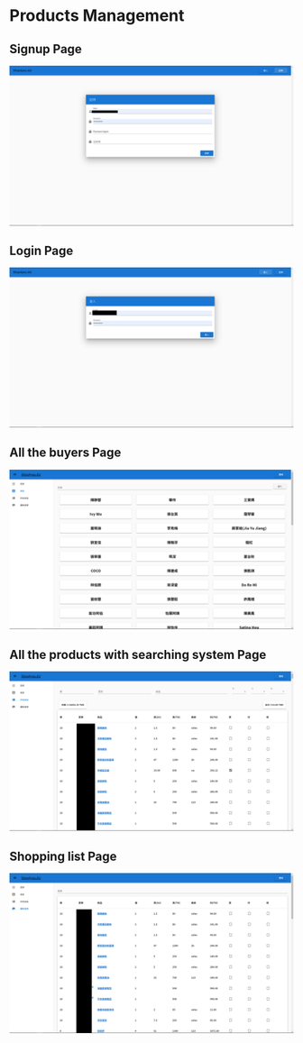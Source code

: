 # Products Management



## Signup Page
![](https://github.com/ChihchengHsieh/Nuxt-Frontend/blob/master/demo/order-1.png?raw=true)

## Login Page
![](https://github.com/ChihchengHsieh/Nuxt-Frontend/blob/master/demo/order-2.png?raw=true)

## All the buyers Page
![](https://github.com/ChihchengHsieh/Nuxt-Frontend/blob/master/demo/order-3.png?raw=true)

## All the products with searching system Page
![](https://github.com/ChihchengHsieh/Nuxt-Frontend/blob/master/demo/order-4.png?raw=true)

## Shopping list Page
![](https://github.com/ChihchengHsieh/Nuxt-Frontend/blob/master/demo/order-5.png?raw=true)
